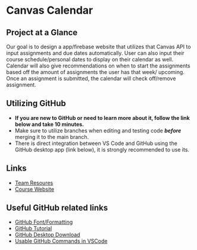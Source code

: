 # Canvas Calendar
## Project at a Glance
Our goal is to design a app/firebase website that utilizes that Canvas API to input assignments and due dates automatically. User can also input their course schedule/personal dates to display on their calendar as well. Calendar will also give recommendations on when to start the assignments based off the amount of assignments the user has that week/ upcoming. Once an assignment is submitted, the calendar will check off/remove assignment.

## Utilizing GitHub
- **If you are new to GitHub or need to learn more about it, follow the link below and take 10 minutes.**
- Make sure to utilize branches when editing and testing code ***before*** merging it to the main branch.
- There is direct integration between VS Code and GitHub using the GitHub desktop app (link below), it is strongly recommended to use its.

## Links
- [Team Resoures](https://sites.google.com/udel.edu/canvascalendar/team-resources)
- [Course Website](https://sites.google.com/site/udececapstone/)

## Useful GitHub related links
- [GitHub Font/Formatting](https://docs.github.com/en/free-pro-team@latest/github/writing-on-github/basic-writing-and-formatting-syntax)
- [GitHub Tutorial](https://guides.github.com/activities/hello-world/)
- [GitHub Desktop Download](https://desktop.github.com/)
- [Usable GitHub Commands in VSCode](https://www.youtube.com/watch?v=9cMWR-EGFuY)